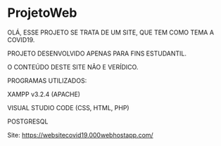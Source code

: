# ProjetoWeb
OLÁ, ESSE PROJETO SE TRATA DE UM SITE, QUE TEM COMO TEMA A COVID19. 

PROJETO DESENVOLVIDO APENAS PARA FINS ESTUDANTIL.

O CONTEÚDO DESTE SITE NÃO E VERÍDICO.



PROGRAMAS UTILIZADOS:

  XAMPP v3.2.4 (APACHE)
  
  VISUAL STUDIO CODE (CSS, HTML, PHP)
  
  POSTGRESQL
  
  
  Site: https://websitecovid19.000webhostapp.com/
